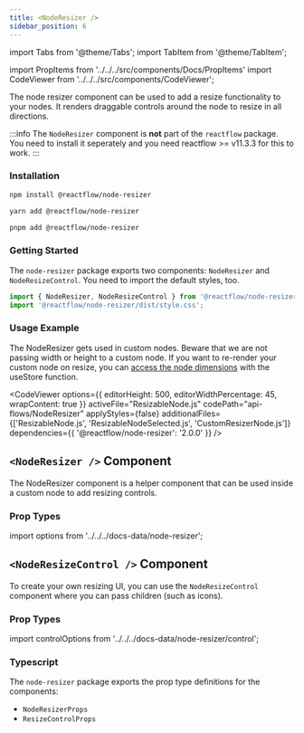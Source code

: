 ```yaml
---
title: <NodeResizer />
sidebar_position: 6
---
```


import Tabs from '@theme/Tabs';
import TabItem from '@theme/TabItem';

import PropItems from '../../../src/components/Docs/PropItems'
import CodeViewer from '../../../src/components/CodeViewer';

The node resizer component can be used to add a resize functionality to your nodes. It renders draggable controls around the node to resize in all directions.

:::info
The `NodeResizer` component is **not** part of the `reactflow` package. You need to install it seperately and you need reactflow >= v11.3.3 for this to work.
:::

### Installation

<Tabs>
  <TabItem value="npm" label="npm" default>

```bash
npm install @reactflow/node-resizer
```

  </TabItem>
  <TabItem value="yarn" label="yarn">

```bash
yarn add @reactflow/node-resizer
```

  </TabItem>
    <TabItem value="pnpm" label="pnpm">

```bash
pnpm add @reactflow/node-resizer
```

  </TabItem>
</Tabs>

### Getting Started

The `node-resizer` package exports two components: `NodeResizer` and `NodeResizeControl`. You need to import the default styles, too.

```jsx
import { NodeResizer, NodeResizeControl } from '@reactflow/node-resizer';
import '@reactflow/node-resizer/dist/style.css';
```

### Usage Example

The NodeResizer gets used in custom nodes. Beware that we are not passing width or height to a custom node. If you want to re-render your custom node on resize, you can [access the node dimensions](/docs/api/nodes/custom-nodes/#dimensions-and-other-values-from-a-node) with the useStore function.

<CodeViewer options={{ editorHeight: 500, editorWidthPercentage: 45, wrapContent: true }} activeFile="ResizableNode.js" codePath="api-flows/NodeResizer" applyStyles={false} additionalFiles={['ResizableNode.js', 'ResizableNodeSelected.js', 'CustomResizerNode.js']} dependencies={{ '@reactflow/node-resizer': '2.0.0' }} />

## `<NodeResizer />` Component

The NodeResizer component is a helper component that can be used inside a custom node to add resizing controls.

### Prop Types

import options from '../../../docs-data/node-resizer';

<PropItems props={options} />

## `<NodeResizeControl />` Component

To create your own resizing UI, you can use the `NodeResizeControl` component where you can pass children (such as icons).

### Prop Types

import controlOptions from '../../../docs-data/node-resizer/control';

<PropItems props={controlOptions} />

### Typescript

The `node-resizer` package exports the prop type definitions for the components:

- `NodeResizerProps`
- `ResizeControlProps`
